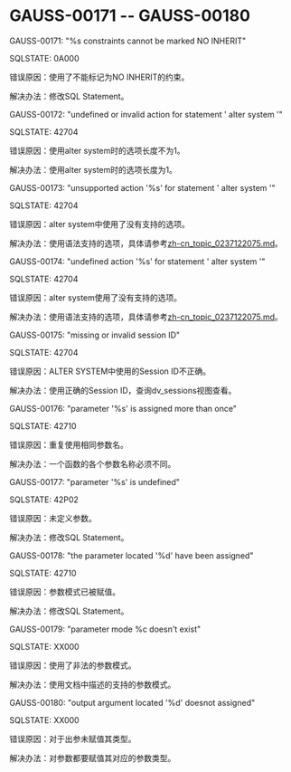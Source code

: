 # GAUSS-00171 -- GAUSS-00180<a name="ZH-CN_TOPIC_0302073696"></a>

GAUSS-00171: "%s constraints cannot be marked NO INHERIT"

SQLSTATE: 0A000

错误原因：使用了不能标记为NO INHERIT的约束。

解决办法：修改SQL Statement。

GAUSS-00172: "undefined or invalid action for statement ' alter system '"

SQLSTATE: 42704

错误原因：使用alter system时的选项长度不为1。

解决办法：使用alter system时的选项长度为1。

GAUSS-00173: "unsupported action '%s' for statement ' alter system '"

SQLSTATE: 42704

错误原因：alter system中使用了没有支持的选项。

解决办法：使用语法支持的选项，具体请参考[zh-cn\_topic\_0237122075.md](zh-cn_topic_0237122075.md)。

GAUSS-00174: "undefined action '%s' for statement ' alter system '"

SQLSTATE: 42704

错误原因：alter system使用了没有支持的选项。

解决办法：使用语法支持的选项，具体请参考[zh-cn\_topic\_0237122075.md](zh-cn_topic_0237122075.md)。

GAUSS-00175: "missing or invalid session ID"

SQLSTATE: 42704

错误原因：ALTER SYSTEM中使用的Session ID不正确。

解决办法：使用正确的Session ID，查询dv\_sessions视图查看。

GAUSS-00176: "parameter '%s' is assigned more than once"

SQLSTATE: 42710

错误原因：重复使用相同参数名。

解决办法：一个函数的各个参数名称必须不同。

GAUSS-00177: "parameter '%s' is undefined"

SQLSTATE: 42P02

错误原因：未定义参数。

解决办法：修改SQL Statement。

GAUSS-00178: "the parameter located '%d' have been assigned"

SQLSTATE: 42710

错误原因：参数模式已被赋值。

解决办法：修改SQL Statement。

GAUSS-00179: "parameter mode %c doesn't exist"

SQLSTATE: XX000

错误原因：使用了非法的参数模式。

解决办法：使用文档中描述的支持的参数模式。

GAUSS-00180: "output argument located '%d' doesnot assigned"

SQLSTATE: XX000

错误原因：对于出参未赋值其类型。

解决办法：对参数都要赋值其对应的参数类型。

